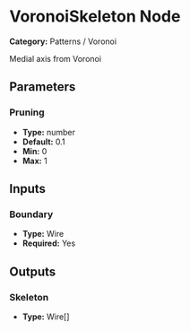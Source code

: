 
# VoronoiSkeleton Node

**Category:** Patterns / Voronoi

Medial axis from Voronoi

## Parameters


### Pruning
- **Type:** number
- **Default:** 0.1
- **Min:** 0
- **Max:** 1



## Inputs


### Boundary
- **Type:** Wire
- **Required:** Yes



## Outputs


### Skeleton
- **Type:** Wire[]




